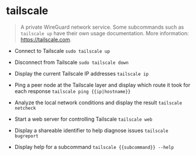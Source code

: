 # tailscale
> A private WireGuard network service.
> Some subcommands such as `tailscale up` have their own usage documentation.
> More information: <https://tailscale.com>.

- Connect to Tailscale
`sudo tailscale up`

- Disconnect from Tailscale
`sudo tailscale down`

- Display the current Tailscale IP addresses
`tailscale ip`

- Ping a peer node at the Tailscale layer and display which route it took for each response
`tailscale ping {{ip|hostname}}`

- Analyze the local network conditions and display the result
`tailscale netcheck`

- Start a web server for controlling Tailscale
`tailscale web`

- Display a shareable identifier to help diagnose issues
`tailscale bugreport`

- Display help for a subcommand
`tailscale {{subcommand}} --help`
